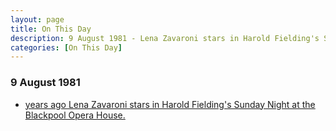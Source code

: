 ```yaml
---
layout: page
title: On This Day
description: 9 August 1981 - Lena Zavaroni stars in Harold Fielding's Sunday Night at the Blackpool Opera House.
categories: [On This Day]
---
```


### 9 August 1981
* [<span id="age1"></span> years ago Lena Zavaroni stars in Harold Fielding's Sunday Night at the Blackpool Opera House.](/theatre/harold%20fielding/blackpool%20opera%20house/1981/08/09/harold-fieldings-sunday-night-at-the-blackpool-opera-house.html)

<!-- Script for calculating number of years ago -->
<script>
var dob = '19810809';
var year = Number(dob.substr(0, 4));
var month = Number(dob.substr(4, 2)) - 1;
var day = Number(dob.substr(6, 2));
var today = new Date();
var age1 = today.getFullYear() - year;
if (today.getMonth() < month || (today.getMonth() == month && today.getDate() < day)) {
age1--;
}
document.getElementById("age1").innerHTML=age1;
</script>

